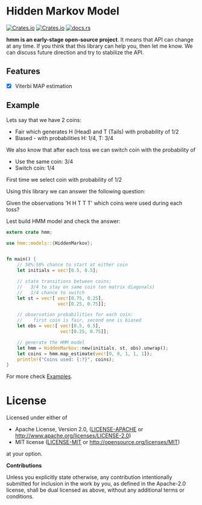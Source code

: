 # Hidden Markov Model 

[![Crates.io](https://img.shields.io/crates/v/hmm.svg)](https://crates.io/crates/hmm) [![Crates.io](https://img.shields.io/crates/l/hmm.svg)](https://github.com/klangner/hmm/blob/master/LICENSE-MIT) [![docs.rs](https://docs.rs/hmm/badge.svg)](https://docs.rs/hmm/)

**hmm is an early-stage open-source project**. It means that API can change at any time.
If you think that this library can help you, then let me know. We can discuss future direction and try to stabilize the API.



## Features
   
  * [x] Viterbi MAP estimation


## Example

Lets say that we have 2 coins:
  * Fair which generates H (Head) and T (Tails) with probability of 1/2
  * Biased - with probabilities H: 1/4, T: 3/4

We also know that after each toss we can switch coin with the probability of
  * Use the same coin: 3/4
  * Switch coin: 1/4

First time we select coin with probability of 1/2

Using this library we can answer the following question:
 
Given the observations 'H H T T T' which coins were used during each toss?


Lest build HMM model and check the answer:


```rust
extern crate hmm;

use hmm::models::{HiddenMarkov};


fn main() {
    // 50%:50% chance to start at either coin
    let initials = vec![0.5, 0.5];

    // state transitions between coins:
    //   3/4 to stay on same coin (on matrix diagonals)
    //   1/4 chance to switch
    let st = vec![ vec![0.75, 0.25],
                   vec![0.25, 0.75]];

    // observation probabilities for each coin:
    //    first coin is fair, second one is biased
    let obs = vec![ vec![0.5, 0.5],
                    vec![0.25, 0.75]];

    // generate the HMM model
    let hmm = HiddenMarkov::new(initials, st, obs).unwrap();
    let coins = hmm.map_estimate(vec![0, 0, 1, 1, 1]);
    println!("Coins used: {:?}", coins);
}
```
 
For more check [Examples](https://github.com/klangner/hmm/tree/master/examples). 

  
# License

Licensed under either of

 * Apache License, Version 2.0, ([LICENSE-APACHE](LICENSE-APACHE) or http://www.apache.org/licenses/LICENSE-2.0)
 * MIT license ([LICENSE-MIT](LICENSE-MIT) or http://opensource.org/licenses/MIT)

at your option.


**Contributions**

Unless you explicitly state otherwise, any contribution intentionally submitted
for inclusion in the work by you, as defined in the Apache-2.0 license, shall be
dual licensed as above, without any additional terms or conditions.
